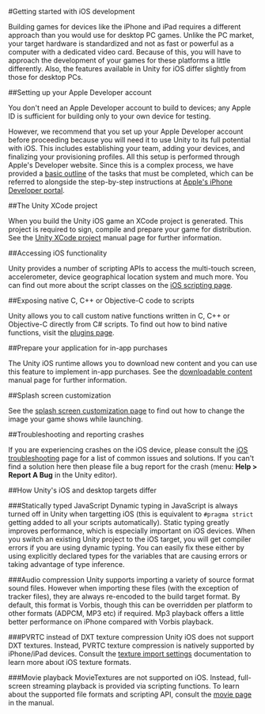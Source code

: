 #Getting started with iOS development

Building games for devices like the iPhone and iPad requires a different approach than you would use for desktop PC games. Unlike the PC market, your target hardware is standardized and not as fast or powerful as a computer with a dedicated video card. Because of this, you will have to approach the development of your games for these platforms a little differently. Also, the features available in Unity for iOS differ slightly from those for desktop PCs.

##Setting up your Apple Developer account

You don't need an Apple Developer account to build to devices; any Apple ID is sufficient for building only to your own device for testing. 

However, we recommend that you set up your Apple Developer account before proceeding because you will need it to use Unity to its full potential with iOS. This includes establishing your team, adding your devices, and finalizing your provisioning profiles. All this setup is performed through Apple's Developer website. Since this is a complex process, we have provided a [basic outline](iphone-accountsetup) of the tasks that must be completed, which can be referred to alongside the step-by-step instructions at [Apple's iPhone Developer portal](http://developer.apple.com/iphone).



##The Unity XCode project

When you build the Unity iOS game an XCode project is generated. This project is required to sign, compile and prepare your game for distribution. See the [Unity XCode project](StructureOfXcodeProject) manual page for further information.



##Accessing iOS functionality

Unity provides a number of scripting APIs to access the multi-touch screen, accelerometer, device geographical location system and much more. You can find out more about the script classes on the [iOS scripting page](iphone-API).



##Exposing native C, C++ or Objective-C code to scripts

Unity allows you to call custom native functions written in C, C++ or Objective-C directly from C# scripts. To find out how to bind native functions, visit the [plugins page](Plugins).



##Prepare your application for in-app purchases

The Unity iOS runtime allows you to download new content and you can use this feature to implement in-app purchases. See the [downloadable content](iphone-Downloadable-Content) manual page for further information.


##Splash screen customization

See the [splash screen customization page](MobileCustomizeSplashScreen) to find out how to change the image your game shows while launching.


##Troubleshooting and reporting crashes

If you are experiencing crashes on the iOS device, please consult the [iOS troubleshooting](TroubleShootingIPhone) page for a list of common issues and solutions. If you can't find a solution here then please file a bug report for the crash (menu: __Help &gt; Report A Bug__ in the Unity editor).



##How Unity's iOS and desktop targets differ

###Statically typed JavaScript
Dynamic typing in JavaScript is always turned off in Unity when targetting iOS (this is equivalent to `#pragma strict` getting added to all your scripts automatically). Static typing greatly improves performance, which is especially important on iOS devices. When you switch an existing Unity project to the iOS target, you will get compiler errors if you are using dynamic typing. You can easily fix these either by using explicitly declared types for the variables that are causing errors or taking advantage of type inference.

###Audio compression
Unity supports importing a variety of source format sound files. However when importing these files (with the exception of tracker files), they are always re-encoded to the build target format. By default, this format is Vorbis, though this can be overridden per platform to other formats (ADPCM, MP3 etc) if required. Mp3 playback offers a little better performance on iPhone compared with Vorbis playback.

###PVRTC instead of DXT texture compression
Unity iOS does not support DXT textures. Instead, PVRTC texture compression is natively supported by iPhone/iPad devices. Consult the [texture import settings](class-TextureImporter) documentation to learn more about iOS texture formats.

###Movie playback
MovieTextures are not supported on iOS. Instead, full-screen streaming playback is provided via scripting functions. To learn about the supported file formats and scripting API, consult the [movie page](class-MovieTexture) in the manual.


